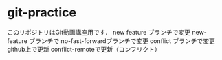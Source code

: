 # git-practice
このリポジトリはGit動画講座用です．
new feature ブランチで変更
new-feature ブランチで
no-fast-forwardブランチで変更
conflict ブランチで変更
github上で更新
conflict-remoteで更新（コンフリクト）